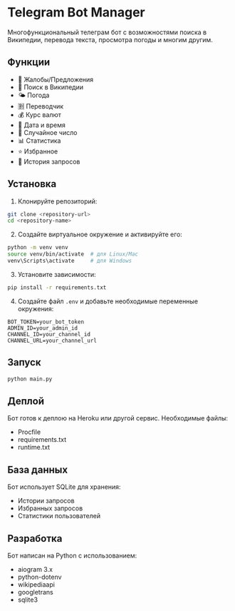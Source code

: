 # Telegram Bot Manager

Многофункциональный телеграм бот с возможностями поиска в Википедии, перевода текста, просмотра погоды и многим другим.

## Функции

- 📑 Жалобы/Предложения
- 🔎 Поиск в Википедии
- 🌤 Погода
- 🈹 Переводчик
- 💰 Курс валют
- 📅 Дата и время
- 🎲 Случайное число
- 📊 Статистика
- ⭐️ Избранное
- 📜 История запросов

## Установка

1. Клонируйте репозиторий:
```bash
git clone <repository-url>
cd <repository-name>
```

2. Создайте виртуальное окружение и активируйте его:
```bash
python -m venv venv
source venv/bin/activate  # для Linux/Mac
venv\Scripts\activate     # для Windows
```

3. Установите зависимости:
```bash
pip install -r requirements.txt
```

4. Создайте файл `.env` и добавьте необходимые переменные окружения:
```
BOT_TOKEN=your_bot_token
ADMIN_ID=your_admin_id
CHANNEL_ID=your_channel_id
CHANNEL_URL=your_channel_url
```

## Запуск

```bash
python main.py
```

## Деплой

Бот готов к деплою на Heroku или другой сервис. Необходимые файлы:
- Procfile
- requirements.txt
- runtime.txt

## База данных

Бот использует SQLite для хранения:
- Истории запросов
- Избранных запросов
- Статистики пользователей

## Разработка

Бот написан на Python с использованием:
- aiogram 3.x
- python-dotenv
- wikipediaapi
- googletrans
- sqlite3